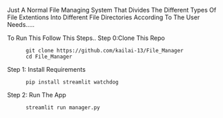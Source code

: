 Just A Normal File Managing System That Divides The Different Types Of File Extentions Into Different File Directories According To The User Needs.....

To Run This Follow This Steps..
Step 0:Clone This Repo

          git clone https://github.com/kailai-13/File_Manager
          cd File_Manager

Step 1: Install Requirements

          pip install streamlit watchdog

Step 2: Run The App

          streamlit run manager.py
